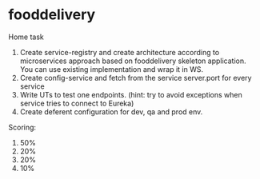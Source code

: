# fooddelivery
Home task<BR>
1. Create service-registry and create architecture according to microservices approach based on fooddelivery skeleton application. You can use existing implementation and wrap it in WS.<BR>
2. Create config-service and fetch from the service server.port for every service<BR>
3. Write UTs to test one endpoints. (hint: try to avoid exceptions when service tries to connect to Eureka)<BR>
4. Create deferent configuration for dev, qa and prod env.

Scoring:<BR>
1. 50%<BR>
2. 20%<BR>
3. 20%<BR>
4. 10%
